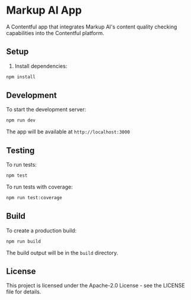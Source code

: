 # Markup AI App

A Contentful app that integrates Markup AI's content quality checking capabilities into the Contentful platform.


## Setup

1. Install dependencies:

```bash
npm install
```

## Development

To start the development server:

```bash
npm run dev
```

The app will be available at `http://localhost:3000`

## Testing

To run tests:

```bash
npm test
```

To run tests with coverage:

```bash
npm run test:coverage
```

## Build

To create a production build:

```bash
npm run build
```

The build output will be in the `build` directory.

## License

This project is licensed under the Apache-2.0 License - see the LICENSE file for details.
